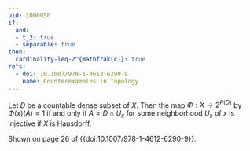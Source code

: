 ```yaml
---
uid: I000050
if:
  and:
  - t_2: true
  - separable: true
then:
  cardinality-leq-2^{mathfrak(c)}: true
refs:
  - doi: 10.1007/978-1-4612-6290-9
    name: Counterexamples in Topology
---
```

Let $D$ be a countable dense subset of $X$. Then the map $\Phi : X \rightarrow 2^{P(D)}$ by $\Phi(x)(A)=1$ if and only if $A=D \cap U_x$ for some neighborhood $U_x$ of $x$ is injective if $X$ is Hausdorff.

Shown on page 26 of {{doi:10.1007/978-1-4612-6290-9}}.
